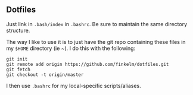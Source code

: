 Dotfiles
-----------

Just link in `.bash/index` in `.bashrc`. Be sure to maintain the same directory structure.

The way I like to use it is to just have the git repo containing these files in my `$HOME` directory (ie ~). I do this with the following:

    git init
    git remote add origin https://github.com/finkelm/dotfiles.git
    git fetch
    git checkout -t origin/master

I then use `.bashrc` for my local-specific scripts/aliases.
